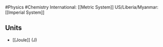 #Physics #Chemistry
International: [[Metric System]]
US/Liberia/Myanmar: [[Imperial System]]
## Units
* [[Joule]] ($\displaystyle \mathrm{J}$)